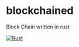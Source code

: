 # blockchained
Block Chain written in rust

[![Rust](https://github.com/shikharvashistha/blockchained/actions/workflows/rust.yml/badge.svg?branch=main)](https://github.com/shikharvashistha/blockchained/actions/workflows/rust.yml)
